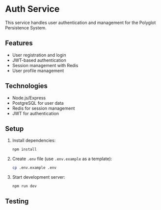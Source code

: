 # Auth Service

This service handles user authentication and management for the Polyglot Persistence System.

## Features

- User registration and login
- JWT-based authentication
- Session management with Redis
- User profile management

## Technologies

- Node.js/Express
- PostgreSQL for user data
- Redis for session management
- JWT for authentication

## Setup

1. Install dependencies:
   ```bash
   npm install
   ```

2. Create `.env` file (use `.env.example` as a template):
   ```bash
   cp .env.example .env
   ```

3. Start development server:
   ```bash
   npm run dev
   ```

## Testing

```bash
npm test
```

## API Documentation

See [Auth Service API Documentation](../docs/api/auth-service.md) for detailed API information.
